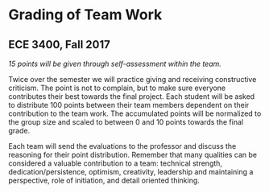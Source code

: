 # Grading of Team Work 
## ECE 3400, Fall 2017

_15 points will be given through self-assessment within the team._

Twice over the semester we will practice giving and receiving constructive criticism. The point is not to complain, but to make sure everyone contributes their best towards the final project. Each student will be asked to distribute 100 points between their team members dependent on their contribution to the team work. The accumulated points will be normalized to the group size and scaled to between 0 and 10 points towards the final grade.

Each team will send the evaluations to the professor and discuss the reasoning for their point distribution. Remember that many qualities can be considered a valuable contribution to a team: technical strength, dedication/persistence, optimism, creativity, leadership and maintaining a perspective, role of initiation, and detail oriented thinking.


